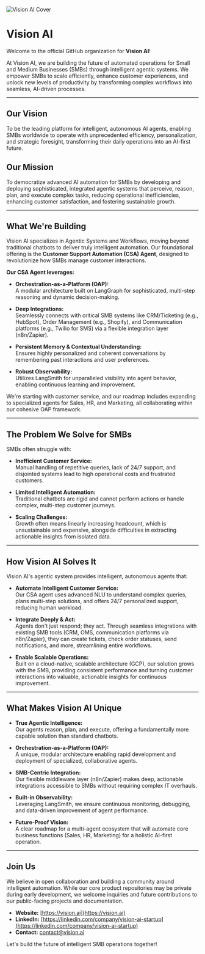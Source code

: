 ![Vision AI Cover](https://drive.google.com/file/d/14IT8WZao4wm8ZsQ2Zh1P11u-T5NrdyS5/view?usp=sharing)



# Vision AI

Welcome to the official GitHub organization for **Vision AI**!

At Vision AI, we are building the future of automated operations for Small and Medium Businesses (SMBs) through intelligent agentic systems. We empower SMBs to scale efficiently, enhance customer experiences, and unlock new levels of productivity by transforming complex workflows into seamless, AI-driven processes.

---

## Our Vision

To be the leading platform for intelligent, autonomous AI agents, enabling SMBs worldwide to operate with unprecedented efficiency, personalization, and strategic foresight, transforming their daily operations into an AI-first future.

## Our Mission

To democratize advanced AI automation for SMBs by developing and deploying sophisticated, integrated agentic systems that perceive, reason, plan, and execute complex tasks, reducing operational inefficiencies, enhancing customer satisfaction, and fostering sustainable growth.

---

## What We're Building

Vision AI specializes in Agentic Systems and Workflows, moving beyond traditional chatbots to deliver truly intelligent automation. Our foundational offering is the **Customer Support Automation (CSA) Agent**, designed to revolutionize how SMBs manage customer interactions.

**Our CSA Agent leverages:**

- **Orchestration-as-a-Platform (OAP):**  
  A modular architecture built on LangGraph for sophisticated, multi-step reasoning and dynamic decision-making.

- **Deep Integrations:**  
  Seamlessly connects with critical SMB systems like CRM/Ticketing (e.g., HubSpot), Order Management (e.g., Shopify), and Communication platforms (e.g., Twilio for SMS) via a flexible integration layer (n8n/Zapier).

- **Persistent Memory & Contextual Understanding:**  
  Ensures highly personalized and coherent conversations by remembering past interactions and user preferences.

- **Robust Observability:**  
  Utilizes LangSmith for unparalleled visibility into agent behavior, enabling continuous learning and improvement.

We're starting with customer service, and our roadmap includes expanding to specialized agents for Sales, HR, and Marketing, all collaborating within our cohesive OAP framework.

---

## The Problem We Solve for SMBs

SMBs often struggle with:

- **Inefficient Customer Service:**  
  Manual handling of repetitive queries, lack of 24/7 support, and disjointed systems lead to high operational costs and frustrated customers.

- **Limited Intelligent Automation:**  
  Traditional chatbots are rigid and cannot perform actions or handle complex, multi-step customer journeys.

- **Scaling Challenges:**  
  Growth often means linearly increasing headcount, which is unsustainable and expensive, alongside difficulties in extracting actionable insights from isolated data.

---

## How Vision AI Solves It

Vision AI's agentic system provides intelligent, autonomous agents that:

- **Automate Intelligent Customer Service:**  
  Our CSA agent uses advanced NLU to understand complex queries, plans multi-step solutions, and offers 24/7 personalized support, reducing human workload.

- **Integrate Deeply & Act:**  
  Agents don't just respond; they act. Through seamless integrations with existing SMB tools (CRM, OMS, communication platforms via n8n/Zapier), they can create tickets, check order statuses, send notifications, and more, streamlining entire workflows.

- **Enable Scalable Operations:**  
  Built on a cloud-native, scalable architecture (GCP), our solution grows with the SMB, providing consistent performance and turning customer interactions into valuable, actionable insights for continuous improvement.

---

## What Makes Vision AI Unique

- **True Agentic Intelligence:**  
  Our agents reason, plan, and execute, offering a fundamentally more capable solution than standard chatbots.

- **Orchestration-as-a-Platform (OAP):**  
  A unique, modular architecture enabling rapid development and deployment of specialized, collaborative agents.

- **SMB-Centric Integration:**  
  Our flexible middleware layer (n8n/Zapier) makes deep, actionable integrations accessible to SMBs without requiring complex IT overhauls.

- **Built-in Observability:**  
  Leveraging LangSmith, we ensure continuous monitoring, debugging, and data-driven improvement of agent performance.

- **Future-Proof Vision:**  
  A clear roadmap for a multi-agent ecosystem that will automate core business functions (Sales, HR, Marketing) for a holistic AI-first operation.

---

## Join Us

We believe in open collaboration and building a community around intelligent automation. While our core product repositories may be private during early development, we welcome inquiries and future contributions to our public-facing projects and documentation.

- **Website:** [https://vision.ai](https://vision.ai)  
- **LinkedIn:** [https://linkedin.com/company/vision-ai-startup](https://linkedin.com/company/vision-ai-startup)  
- **Contact:** contact@vision.ai

Let's build the future of intelligent SMB operations together!
